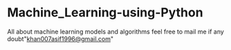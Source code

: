 # Machine_Learning-using-Python
All about machine learning models and algorithms 
feel free to mail me if any doubt"khan007asif1996@gmail.com"
